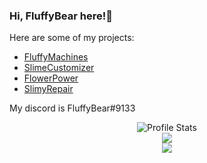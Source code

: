 ### Hi, FluffyBear here!👋

Here are some of my projects: 
- [FluffyMachines](https://github.com/NCBPFluffyBear/FluffyMachines)
- [SlimeCustomizer](https://github.com/NCBPFluffyBear/SlimeCustomizer)
- [FlowerPower](https://github.com/NCBPFluffyBear/FlowerPower)
- [SlimyRepair](https://github.com/NCBPFluffyBear/SlimyRepair)

My discord is FluffyBear#9133

<p align="center">
  <img src="https://github-readme-stats.vercel.app/api?username=NCBPFluffyBear&show_icons=true" alt="Profile Stats"><br>
  <img src="https://github-readme-stats.vercel.app/api/top-langs/?username=NCBPFluffyBear&layout=compact"><br>
  <img src="https://visitor-badge.glitch.me/badge?page_id=NCBPFluffyBear">
</p>
